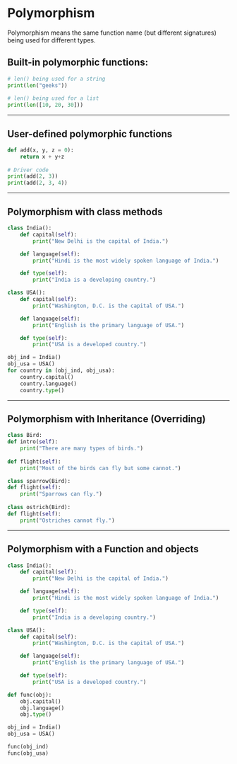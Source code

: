 # Polymorphism

Polymorphism means the same function name (but different signatures) being used for different types.

## Built-in polymorphic functions:

```python
# len() being used for a string
print(len("geeks"))
 
# len() being used for a list
print(len([10, 20, 30]))
```

---

## User-defined polymorphic functions

```python
def add(x, y, z = 0):
    return x + y+z
 
# Driver code
print(add(2, 3))
print(add(2, 3, 4))
```

---

## Polymorphism with class methods

```python
class India():
	def capital(self):
		print("New Delhi is the capital of India.")

	def language(self):
		print("Hindi is the most widely spoken language of India.")

	def type(self):
		print("India is a developing country.")

class USA():
	def capital(self):
		print("Washington, D.C. is the capital of USA.")

	def language(self):
		print("English is the primary language of USA.")

	def type(self):
		print("USA is a developed country.")

obj_ind = India()
obj_usa = USA()
for country in (obj_ind, obj_usa):
	country.capital()
	country.language()
	country.type()
```

---

## Polymorphism with Inheritance (Overriding)

```python
class Bird:
def intro(self):
	print("There are many types of birds.")
	
def flight(self):
	print("Most of the birds can fly but some cannot.")

class sparrow(Bird):
def flight(self):
	print("Sparrows can fly.")
	
class ostrich(Bird):
def flight(self):
	print("Ostriches cannot fly.")	
```

---

## Polymorphism with a Function and objects

```python
class India():
	def capital(self):
		print("New Delhi is the capital of India.")

	def language(self):
		print("Hindi is the most widely spoken language of India.")

	def type(self):
		print("India is a developing country.")

class USA():
	def capital(self):
		print("Washington, D.C. is the capital of USA.")

	def language(self):
		print("English is the primary language of USA.")

	def type(self):
		print("USA is a developed country.")

def func(obj):
	obj.capital()
	obj.language()
	obj.type()

obj_ind = India()
obj_usa = USA()

func(obj_ind)
func(obj_usa)
```